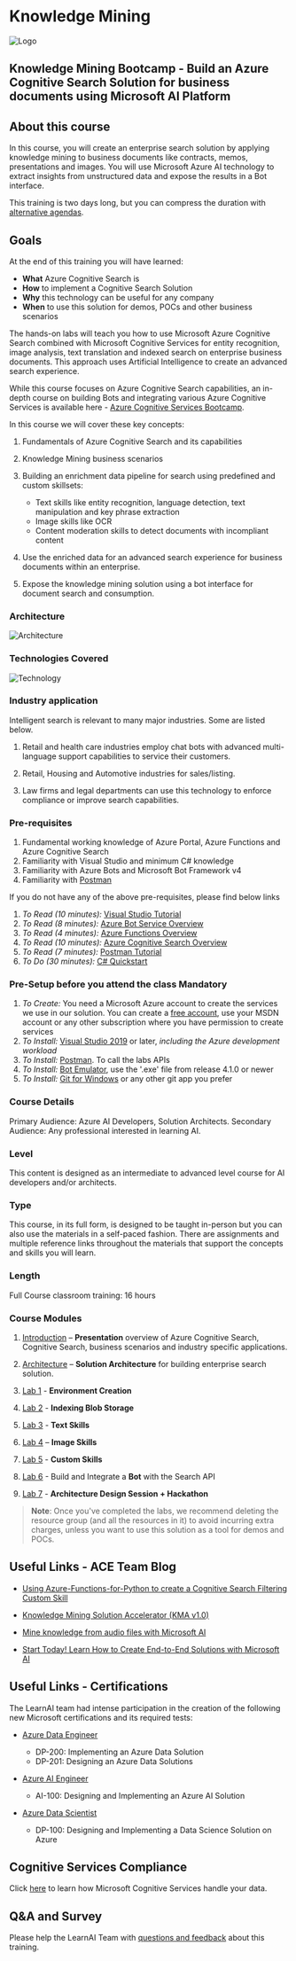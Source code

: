 # Knowledge Mining

![Logo](./resources/images/readme/header.png)

## Knowledge Mining Bootcamp - Build an Azure Cognitive Search Solution for business documents using Microsoft AI Platform

## About this course

In this course, you will create an enterprise search solution by applying knowledge mining to business documents like contracts, memos, presentations and images.
You will use Microsoft Azure AI technology to extract insights from unstructured data and expose the results in a Bot interface.

This training is two days long, but you can compress the duration with [alternative agendas](./resources/md-files/alternative-agendas.md).

## Goals

At the end of this training you will have learned:

+ **What** Azure Cognitive Search is
+ **How** to implement a Cognitive Search Solution
+ **Why** this technology can be useful for any company
+ **When** to use this solution for demos, POCs and other business scenarios

The hands-on labs will teach you how to use Microsoft Azure Cognitive Search combined with Microsoft Cognitive Services for entity recognition, image analysis, text translation and indexed search on enterprise business documents. This approach uses Artificial Intelligence to create an advanced search experience.

While this course focuses on Azure Cognitive Search capabilities, an in-depth course on building Bots and integrating various Azure Cognitive Services is available here - [Azure Cognitive Services Bootcamp](https://github.com/Azure/LearnAI-Bootcamp).

In this course we will cover these key concepts:

1. Fundamentals of Azure Cognitive Search and its capabilities

1. Knowledge Mining business scenarios

1. Building an enrichment data pipeline for search using predefined and custom skillsets:

    + Text skills like entity recognition, language detection, text manipulation and key phrase extraction
    + Image skills like OCR
    + Content moderation skills to detect documents with incompliant content

1. Use the enriched data for an advanced search experience for business documents within an enterprise.

1. Expose the knowledge mining solution using a bot interface for document search and consumption.

### Architecture

![Architecture](./resources/images/readme/architecture.png)

### Technologies Covered

![Technology](./resources/images/readme/tech-map.png)

### Industry application

Intelligent search is relevant to many major industries. Some are listed below.

1. Retail and health care industries employ chat bots with advanced multi-language support capabilities to service their customers.

1. Retail, Housing and Automotive industries for sales/listing.

1. Law firms and legal departments can use this technology to enforce compliance or improve search capabilities.

### Pre-requisites

1. Fundamental working knowledge of Azure Portal, Azure Functions and Azure Cognitive Search
1. Familiarity with Visual Studio and minimum C# knowledge
1. Familiarity with Azure Bots and Microsoft Bot Framework v4
1. Familiarity with [Postman](https://www.getpostman.com/)

If you do not have any of the above pre-requisites, please find below links

1. *To Read (10 minutes):* [Visual Studio Tutorial](https://docs.microsoft.com/en-us/visualstudio/ide/visual-studio-ide)
1. *To Read (8 minutes):* [Azure Bot Service Overview](https://docs.microsoft.com/en-us/azure/bot-service/bot-service-overview-introduction?view=azure-bot-service-4.0)
1. *To Read (4 minutes):* [Azure Functions Overview](https://docs.microsoft.com/en-us/azure/azure-functions/functions-overview)  
1. *To Read (10 minutes):* [Azure Cognitive Search Overview](https://docs.microsoft.com/en-us/azure/search/search-what-is-azure-search)
1. *To Read (7 minutes):* [Postman Tutorial](https://docs.microsoft.com/en-us/azure/search/search-fiddler)
1. *To Do (30 minutes):* [C# Quickstart](https://docs.microsoft.com/en-us/dotnet/csharp/quick-starts/)

### Pre-Setup before you attend the class Mandatory

1. *To Create:* You need a Microsoft Azure account to create the services we use in our solution. You can create a [free account](https://azure.microsoft.com/en-us/free/), use your MSDN account or any other subscription where you have permission to create services
1. *To Install:* [Visual Studio 2019](https://www.visualstudio.com/vs/) or later, *including the Azure development workload*
1. *To Install:* [Postman](https://www.getpostman.com/). To call the labs APIs
1. *To Install:* [Bot Emulator](https://github.com/Microsoft/BotFramework-Emulator/releases), use the '.exe' file from release 4.1.0 or newer
1. *To Install:* [Git for Windows](https://gitforwindows.org/) or any other git app you prefer

### Course Details

Primary Audience: Azure AI Developers, Solution Architects.
Secondary Audience:  Any professional interested in learning AI.

### Level

This content is designed as an intermediate to advanced level course for AI developers and/or architects.

### Type

This course, in its full form, is designed to be taught in-person but you can also use the materials in a self-paced fashion. There are assignments and multiple reference links throughout the materials that support the concepts and skills you will learn.

### Length

Full Course classroom training:  16 hours

### Course Modules

1. [Introduction](./resources/md-files/introduction.md) – **Presentation** overview of Azure Cognitive Search, Cognitive Search, business scenarios and industry specific applications.

2. [Architecture](./resources/md-files/solution-architecture.md) – **Solution Architecture** for building enterprise search solution.

3. [Lab 1](./labs/lab-01-environment-creation.md) - **Environment Creation**

4. [Lab 2](./labs/lab-02-azure-cognitive-search.md) - **Indexing Blob Storage**

5. [Lab 3](./labs/lab-03-text-skills.md) - **Text Skills**

6. [Lab 4](./labs/lab-04-image-skills.md) – **Image Skills**

7. [Lab 5](./labs/lab-05-custom-skills.md) - **Custom Skills**

8. [Lab 6](./labs/lab-06-bot-business-documents.md) - Build and Integrate a **Bot** with the Search API

9. [Lab 7](./labs/lab-final-case.md) - **Architecture Design Session + Hackathon**

> **Note**: Once you've completed the labs, we recommend deleting the resource group (and all the resources in it) to avoid incurring extra charges, unless you want to use this solution as a tool for demos and POCs.

## Useful Links - ACE Team Blog

+ [Using Azure-Functions-for-Python to create a Cognitive Search Filtering Custom Skill](https://techcommunity.microsoft.com/t5/AI-Customer-Engineering-Team/Using-Azure-Functions-for-Python-to-create-a-Cognitive-Search/ba-p/850106)

+ [Knowledge Mining Solution Accelerator (KMA v1.0)](https://techcommunity.microsoft.com/t5/AI-Customer-Engineering-Team/Announcement-Knowledge-Mining-Solution-Accelerator-KMA-v1-0/ba-p/805889)

+ [Mine knowledge from audio files with Microsoft AI](https://techcommunity.microsoft.com/t5/AI-Customer-Engineering-Team/Mine-knowledge-from-audio-files-with-Microsoft-AI/ba-p/781957)

+ [Start Today! Learn How to Create End-to-End Solutions with Microsoft AI](https://techcommunity.microsoft.com/t5/AI-Customer-Engineering-Team/Start-Today-Learn-How-to-Create-End-to-End-Solutions-with/ba-p/698422)

## Useful Links - Certifications

The LearnAI team had intense participation in the creation of the following new Microsoft certifications and its required tests:

+ [Azure Data Engineer​](https://www.microsoft.com/en-us/learning/azure-data-engineer.aspx)
  + DP-200: Implementing an Azure Data Solution
  + DP-201: Designing an Azure Data Solutions​

+ [Azure AI Engineer​](https://www.microsoft.com/en-us/learning/azure-ai-engineer.aspx)
  + AI-100: Designing and Implementing an Azure AI Solution

+ [Azure Data Scientist](https://www.microsoft.com/en-us/learning/azure-data-scientist.aspx)
  + DP-100: Designing and Implementing a Data Science Solution on Azure​

## Cognitive Services Compliance

Click [here](https://azure.microsoft.com/en-us/support/legal/cognitive-services-compliance-and-privacy/) to learn how Microsoft Cognitive Services handle your data.

## Q&A and Survey

Please help the LearnAI Team with [questions and feedback](./resources/md-files/qa-feedback-survey.md) about this training.
